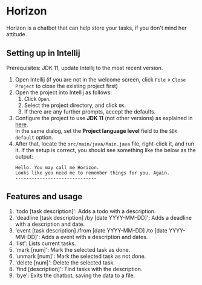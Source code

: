 # Horizon

Horizon is a chatbot that can help store your tasks, if you don't mind her attitude.

## Setting up in Intellij

Prerequisites: JDK 11, update Intellij to the most recent version.

1. Open Intellij (if you are not in the welcome screen, click `File` > `Close Project` to close the existing project first)
2. Open the project into Intellij as follows:
    1. Click `Open`.
    2. Select the project directory, and click `OK`.
    3. If there are any further prompts, accept the defaults.
3. Configure the project to use **JDK 11** (not other versions) as explained in [here](https://www.jetbrains.com/help/idea/sdk.html#set-up-jdk).<br>
   In the same dialog, set the **Project language level** field to the `SDK default` option.
4. After that, locate the `src/main/java/Main.java` file, right-click it, and run it. If the setup is correct, you should see something like the below as the output:
   ```
   Hello. You may call me Horizon. 
   Looks like you need me to remember things for you. Again.
   ------------------------------
   ```

## Features and usage
1. 'todo [task description]': Adds a todo with a description.
2. 'deadline [task description] /by [date YYYY-MM-DD]': Adds a deadline with a description and date.
3. 'event [task description] /from [date YYYY-MM-DD] /to [date YYYY-MM-DD]': Adds a event with a description and dates.
4. 'list': Lists current tasks.
5. 'mark [num]': Mark the selected task as done.
6. 'unmark [num]': Mark the selected task as not done.
7. 'delete [num]': Delete the selected task.
8. 'find [description]': Find tasks with the description.
9. 'bye': Exits the chatbot, saving the data to a file.